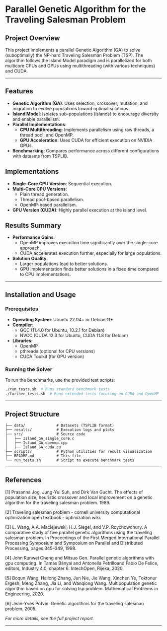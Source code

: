 # Parallel Genetic Algorithm for the Traveling Salesman Problem

## Project Overview
This project implements a parallel Genetic Algorithm (GA) to solve (suboptimally) the NP-hard Traveling Salesman Problem (TSP). The algorithm follows the Island Model paradigm and is parallelized for both multicore CPUs and GPUs using multithreading (with various techniques) and CUDA.

---

## Features
- **Genetic Algorithm (GA)**: Uses selection, crossover, mutation, and migration to evolve populations toward optimal solutions.
- **Island Model**: Isolates sub-populations (islands) to encourage diversity and enable parallelism.
- **Parallel Implementations**:
  - **CPU Multithreading**: Implements parallelism using raw threads, a thread pool, and OpenMP.
  - **GPU Acceleration**: Uses CUDA for efficient execution on NVIDIA GPUs.
- **Benchmarking**: Compares performance across different configurations with datasets from TSPLIB.

## Implementations
- **Single-Core CPU Version**: Sequential execution.
- **Multi-Core CPU Versions**:
  - Plain thread generation.
  - Thread pool-based parallelism.
  - OpenMP-based parallelism.
- **GPU Version (CUDA)**: Highly parallel execution at the island level.

## Results Summary
- **Performance Gains**:
  - OpenMP improves execution time significantly over the single-core approach.
  - CUDA accelerates execution further, especially for large populations.
- **Solution Quality**:
  - Larger populations lead to better solutions.
  - GPU implementation finds better solutions in a fixed time compared to CPU implementations.

---

## Installation and Usage
### Prerequisites
- **Operating System**: Ubuntu 22.04+ or Debian 11+
- **Compiler**:
  - GCC (11.4.0 for Ubuntu, 10.2.1 for Debian)
  - NVCC (CUDA 12.3 for Ubuntu, CUDA 11.8 for Debian)
- **Libraries**:
  - OpenMP
  - pthreads (optional for CPU versions)
  - CUDA Toolkit (for GPU version)

### Running the Solver
To run the benchmarks, use the provided test scripts:
```sh
./run_tests.sh  # Runs standard benchmark tests
./further_tests.sh  # Runs extended tests focusing on CUDA and OpenMP
```

---

## Project Structure
```
├── data/              # Datasets (TSPLIB format)
├── results/           # Execution logs and plots
├── src/               # Source code
│   ├── Island_GA_single_core.c
│   ├── Island_GA_openmp.cpp
│   ├── Island_GA_cuda.cu
├── scripts/           # Python utilities for result visualization
├── README.md          # This file
└── run_tests.sh       # Script to execute benchmark tests
```

---

## References
[1] Prasanna Jog, Jung-Yul Suh, and Dirk Van Gucht. The effects of population size, heuristic crossover and local improvement on a genetic algorithm for the traveling salesman problem. 1989.

[2] Traveling salesman problem - cornell university computational optimization open textbook - optimization wiki.

[3] L. Wang, A.A. Maciejewski, H.J. Siegel, and V.P. Roychowdhury. A comparative study of five parallel genetic algorithms using the traveling salesman problem. In Proceedings of the First Merged International Parallel Processing Symposium and Symposium on Parallel and Distributed Processing, pages 345–349, 1998.

[4] John Runwei Cheng and Mitsuo Gen. Parallel genetic algorithms with gpu computing. In Tamás Bányai and Antonella Petrilloand Fabio De Felice, editors, Industry 4.0, chapter 6. IntechOpen, Rijeka, 2020.

[5] Boqun Wang, Hailong Zhang, Jun Nie, Jie Wang, Xinchen Ye, Toktonur Ergesh, Meng Zhang, Jia Li, and Wanqiong Wang. Multipopulation genetic algorithm based on gpu for solving tsp problem. Mathematical Problems in Engineering, 2020.

[6] Jean-Yves Potvin. Genetic algorithms for the traveling salesman problem. 2005.

*For more details, see the full project report.*

---

